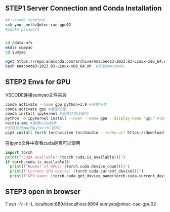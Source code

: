 ## STEP1 Server Connection and Conda Installation

```bash
## vscode terminal
ssh your_nethz@mtec-cae-gpu02
#paste password


cd /data-nfs
mkdir sumyao
cd sumyao 

wget https://repo.anaconda.com/archive/Anaconda3-2023.03-Linux-x86_64.sh  #下载anaconda 
bash Anaconda3-2023.03-Linux-x86_64.sh  #安装anaconda 
```



## STEP2 Envs for GPU

VSCODE连接sumyao文件夹后

```bash
conda activate --name gpu python=3.9 #创建环境
conda activate gpu #激活环境
conda install ipykernel #安装环境注册包
python -m ipykernel install --user --name gpu --display-name "gpu" #注册内核
nvidia-smi #查看cuda版本
#安装支持gpu的pytorch(官网）
pip3 install torch torchvision torchaudio --index-url https://download.pytorch.org/whl/cu118  #linux系统/pip命令/cuda平台比系统高没事
```

 在ipynb文件中查看cuda是否可以使用

```python
import torch
print(f"CUDA available: {torch.cuda.is_available()}")
if torch.cuda.is_available():
  print(f"Number of GPUs: {torch.cuda.device_count()}")
  print(f"Current GPU device: {torch.cuda.current_device()}")
  print(f"GPU name: {torch.cuda.get_device_name(torch.cuda.current_device())}")

```

## STEP3 open in browser

?  ssh -N -f -L localhost:8894:localhost:8894 sumyao@mtec-cae-gpu02

 

 

